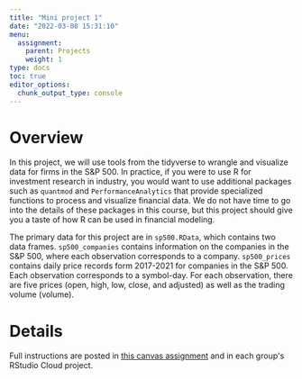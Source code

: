 ```yaml
---
title: "Mini project 1"
date: "2022-03-08 15:31:10"
menu:
  assignment:
    parent: Projects
    weight: 1
type: docs
toc: true
editor_options: 
  chunk_output_type: console
---
```


# Overview

In this project, we will use tools from the tidyverse to wrangle and visualize data for firms in the S&P 500. In practice, if you were to use R for investment research in industry, you would want to use additional packages such as `quantmod` and `PerformanceAnalytics` that provide specialized functions to process and visualize financial data. We do not have time to go into the details of these packages in this course, but this project should give you a taste of how R can be used in financial modeling.

The primary data for this project are in `sp500.RData`, which contains two data frames. `sp500_companies` contains information on the companies in the S&P 500, where each observation corresponds to a company. `sp500_prices` contains daily price records form 2017-2021 for companies in the S&P 500. Each observation corresponds to a symbol-day. For each observation, there are five prices (open, high, low, close, and adjusted) as well as the trading volume (volume).


# Details

Full instructions are posted in [this canvas assignment](https://canvas.cornell.edu/courses/38623/assignments/348809) and in each group's RStudio Cloud project.
